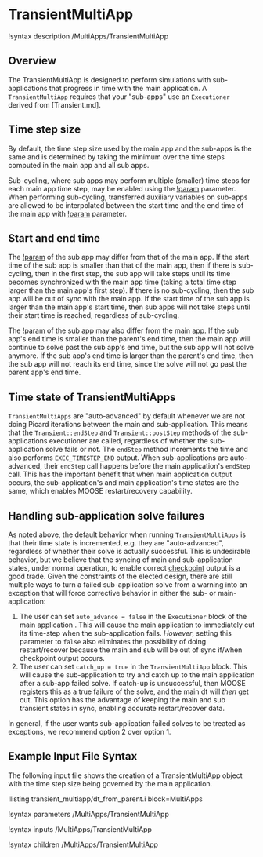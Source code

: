 # TransientMultiApp

!syntax description /MultiApps/TransientMultiApp

## Overview

The TransientMultiApp is designed to perform simulations with sub-applications that progress in
time with the main application.  A `TransientMultiApp` requires that your "sub-apps" use an
`Executioner` derived from [Transient.md].

## Time step size

By default, the time step size used by the main app and the sub-apps is the same
and is determined by taking the minimum over the time steps computed in the main
app and all sub apps.

Sub-cycling, where sub apps may perform multiple (smaller) time
steps for each main app time step, may be enabled using the
[!param](/MultiApps/TransientMultiApp/sub_cycling) parameter.
When performing sub-cycling, transferred auxiliary variables on sub-apps are allowed to be
interpolated between the start time and the end time of the main app with
[!param](/MultiApps/TransientMultiApp/interpolate_transfers) parameter.

## Start and end time

The [!param](/Executioner/Transient/start_time) of the sub app may differ from
that of the main app.
If the start time of the sub app is smaller than that of the main app, then if there
is sub-cycling, then in the first step, the sub app will take steps until its time
becomes synchronized with the main app time (taking a total time step larger
than the main app's first step). If there is no sub-cycling, then the sub app
will be out of sync with the main app. If the start time of the sub app is
larger than the main app's start time, then sub apps will not take steps until
their start time is reached, regardless of sub-cycling.

The [!param](/Executioner/Transient/end_time) of the sub app may also differ from
the main app. If the sub app's end time is smaller than the parent's end time,
then the main app will continue to solve past the sub app's end time, but the sub app will not solve anymore.
If the sub app's end time is larger than the parent's end time,
then the sub app will not reach its end time, since the solve will not go past
the parent app's end time.

## Time state of TransientMultiApps

`TransientMultiApps` are "auto-advanced" by default whenever we are not doing
Picard iterations between the main and sub-application. This means that the
`Transient::endStep` and `Transient::postStep` methods of the sub-applications
executioner are called, regardless of whether the sub-application solve fails or
not. The `endStep` method increments the time and also performs
`EXEC_TIMESTEP_END` output. When sub-applications are auto-advanced, their
`endStep` call happens before the main application's `endStep` call. This has
the important benefit that when main application output occurs, the
sub-application's and main application's time states are the same, which
enables MOOSE restart/recovery capability.

## Handling sub-application solve failures

As noted above, the default behavior when running `TransientMultiApps` is that
their time state is incremented, e.g. they are "auto-advanced", regardless of
whether their solve is actually successful. This is undesirable behavior, but we
believe that the syncing of main and sub-application states, under normal
operation, to enable correct [checkpoint](/Checkpoint.md) output is a good
trade. Given the constraints of the elected design, there are still multiple ways to turn a failed
sub-application solve from a warning into an exception that will force corrective
behavior in either the sub- or main-application:

1. The user can set `auto_advance = false` in the `Executioner` block of the
   main application . This will cause the main application to immediately cut
   its time-step when the sub-application fails. *However*, setting this
   parameter to `false` also eliminates the possibility of doing restart/recover
   because the main and sub will be out of sync if/when checkpoint output occurs.
2. The user can set `catch_up = true` in the `TransientMultiApp` block. This
   will cause the sub-application to try and catch up to the main application
   after a sub-app failed solve. If catch-up is unsuccessful, then MOOSE
   registers this as a true failure of the solve, and the main dt will *then*
   get cut. This option has the advantage of keeping the main and sub
   transient states in sync, enabling accurate restart/recover data.

In general, if the user wants sub-application failed solves to be treated as
exceptions, we recommend option 2 over option 1.

## Example Input File Syntax

The following input file shows the creation of a TransientMultiApp object with the time step
size being governed by the main application.

!listing transient_multiapp/dt_from_parent.i block=MultiApps

!syntax parameters /MultiApps/TransientMultiApp

!syntax inputs /MultiApps/TransientMultiApp

!syntax children /MultiApps/TransientMultiApp
